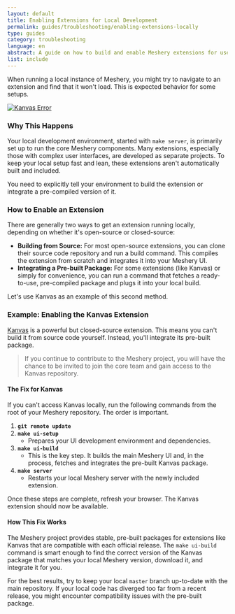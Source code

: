 ```yaml
---
layout: default
title: Enabling Extensions for Local Development
permalink: guides/troubleshooting/enabling-extensions-locally
type: guides
category: troubleshooting
language: en
abstract: A guide on how to build and enable Meshery extensions for use in a local development environment.
list: include
---
```


When running a local instance of Meshery, you might try to navigate to an extension and find that it won't load. This is expected behavior for some setups.

[![Kanvas Error](/assets/img/trouble-shooting/local-error.png)](/assets/img/trouble-shooting/local-error.png)

### Why This Happens

Your local development environment, started with `make server`, is primarily set up to run the core Meshery components. Many extensions, especially those with complex user interfaces, are developed as separate projects. To keep your local setup fast and lean, these extensions aren't automatically built and included.

You need to explicitly tell your environment to build the extension or integrate a pre-compiled version of it.

### How to Enable an Extension

There are generally two ways to get an extension running locally, depending on whether it's open-source or closed-source:

- **Building from Source:** For most open-source extensions, you can clone their source code repository and run a build command. This compiles the extension from scratch and integrates it into your Meshery UI.
- **Integrating a Pre-built Package:** For some extensions (like Kanvas) or simply for convenience, you can run a command that fetches a ready-to-use, pre-compiled package and plugs it into your local build.

Let's use Kanvas as an example of this second method.

### Example: Enabling the Kanvas Extension

[Kanvas](https://kanvas.new/) is a powerful but closed-source extension. This means you can't build it from source code yourself. Instead, you'll integrate its pre-built package.

> If you continue to contribute to the Meshery project, you will have the chance to be invited to join the core team and gain access to the Kanvas repository.

#### The Fix for Kanvas

If you can't access Kanvas locally, run the following commands from the root of your Meshery repository. The order is important.

1. **`git remote update`**
2. **`make ui-setup`**
   - Prepares your UI development environment and dependencies.
3. **`make ui-build`**
   - This is the key step. It builds the main Meshery UI and, in the process, fetches and integrates the pre-built Kanvas package.
4. **`make server`**
   - Restarts your local Meshery server with the newly included extension.

Once these steps are complete, refresh your browser. The Kanvas extension should now be available.

#### How This Fix Works

The Meshery project provides stable, pre-built packages for extensions like Kanvas that are compatible with each official release. The `make ui-build` command is smart enough to find the correct version of the Kanvas package that matches your local Meshery version, download it, and integrate it for you.

For the best results, try to keep your local `master` branch  up-to-date with the main repository. If your local code has diverged too far from a recent release, you might encounter compatibility issues with the pre-built package.